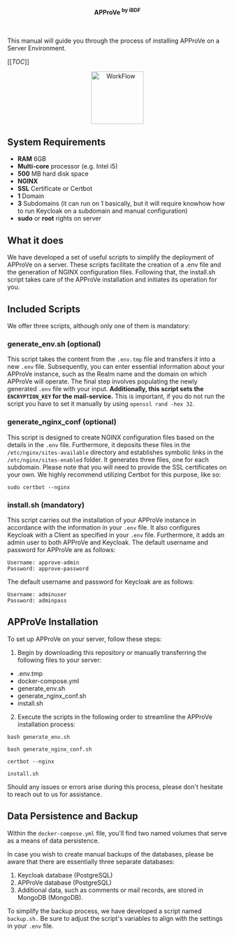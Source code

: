 <div align="center">
  <b>APProVe <sup>by iBDF</sup></b>
  <br>
</div>
<br>
<br>

This manual will guide you through the process of installing APProVe on a Server Environment.


[[_TOC_]]


<p align="center">
  <a href="#">
    <img src="https://gitlab.ibdf-frankfurt.de/uct/open-approve/-/raw/master/img/Project_management-APProVe_en.png" alt="WorkFlow" style="height: 120px; width: 120px">
  </a>
</p>

## System Requirements
* **RAM** 6GB
* **Multi-core** processor (e.g. Intel i5)
* **500** MB hard disk space
* **NGINX**
* **SSL** Certificate or Certbot
* **1** Domain
* **3** Subdomains (it can run on 1 basically, but it will require knowhow how to run Keycloak on a subdomain and manual configuration)
* **sudo** or **root** rights on server

## What it does
We have developed a set of useful scripts to simplify the deployment of APProVe on a server. 
These scripts facilitate the creation of a .env file and the generation of NGINX configuration files. 
Following that, the install.sh script takes care of the APProVe installation and initiates its operation for you.


## Included Scripts
We offer three scripts, although only one of them is mandatory:

### generate_env.sh (optional)
This script takes the content from the ``.env.tmp`` file and transfers it into a new ``.env`` file. 
Subsequently, you can enter essential information about your APProVe instance, such as the Realm name and the domain on which APProVe will operate. 
The final step involves populating the newly generated ``.env`` file with your input.
**Additionally, this script sets the ``ENCRYPTION_KEY`` for the mail-service.** This is important, if you do not run the script you have to set it manually by using ``openssl rand -hex 32``.

### generate_nginx_conf (optional)
This script is designed to create NGINX configuration files based on the details in the ``.env`` file. 
Furthermore, it deposits these files in the ``/etc/nginx/sites-available`` directory and establishes symbolic links in 
the ``/etc/nginx/sites-enabled`` folder. It generates three files, one for each subdomain. Please note that you will need to 
provide the SSL certificates on your own. We highly recommend utilizing Certbot for this purpose, like so:
````shell
sudo certbot --nginx
````


### install.sh (mandatory)
This script carries out the installation of your APProVe instance in accordance with the information in your ``.env`` file. 
It also configures Keycloak with a Client as specified in your ``.env`` file. Furthermore, it adds an admin user to both APProVe 
and Keycloak. The default username and password for APProVe are as follows:

````shell
Username: approve-admin
Password: approve-password
````

The default username and password for Keycloak are as follows:

````shell
Username: adminuser
Password: adminpass
````

## APProVe Installation
To set up APProVe on your server, follow these steps:

1. Begin by downloading this repository or manually transferring the following files to your server:

- .env.tmp
- docker-compose.yml
- generate_env.sh
- generate_nginx_conf.sh
- install.sh

2. Execute the scripts in the following order to streamline the APProVe installation process:

````shell
bash generate_env.sh

bash generate_nginx_conf.sh

certbot --nginx

install.sh
````

Should any issues or errors arise during this process, please don't hesitate to reach out to us for assistance.


## Data Persistence and Backup
Within the ``docker-compose.yml`` file, you'll find two named volumes that serve as a means of data persistence.

In case you wish to create manual backups of the databases, please be aware that there are essentially three separate databases:
1. Keycloak database (PostgreSQL)
2. APProVe database (PostgreSQL)
3. Additional data, such as comments or mail records, are stored in MongoDB (MongoDB).

To simplify the backup process, we have developed a script named ``backup.sh.`` Be sure to adjust the script's variables to align with the settings in your ``.env`` file.
